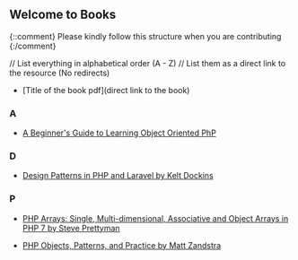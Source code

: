 ## Welcome to <Insert File name> Books

{::comment}
Please kindly follow this structure when you are contributing
{:/comment}

// List everything in alphabetical order (A - Z)
// List them as a direct link to the resource (No redirects)

- [Title of the book pdf](direct link to the book)

### A

- [A Beginner's Guide to Learning Object Oriented PhP](http://www.phpthis.com/phpthis990221.pdf)

### D

- [Design Patterns in PHP and Laravel by Kelt Dockins](https://www.pdfdrive.com/download.pdf?id=55291610&h=a72db7e15b5bdab0bc59b61a16b90ea3&u=cache&ext=pdf)

### P

- [PHP Arrays: Single, Multi-dimensional, Associative and Object Arrays in PHP 7 by Steve Prettyman](https://www.pdfdrive.com/download.pdf?id=158033709&h=11e27c4cfaa882c24115302eb5b56955&u=cache&ext=pdf)

- [PHP Objects, Patterns, and Practice by Matt Zandstra](https://www.pdfdrive.com/download.pdf?id=188490653&h=146076c5f8b78e638cfbd8a179138e60&u=cache&ext=pdf)

